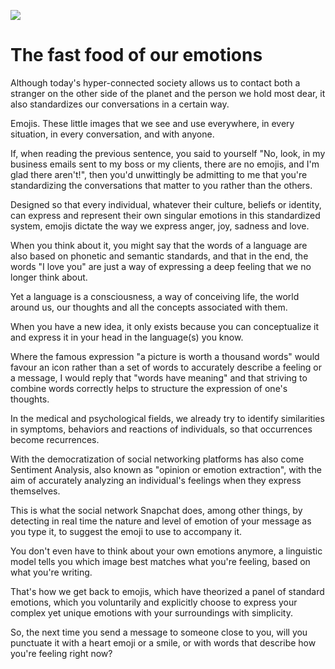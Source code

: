 ![](https://i.imgur.com/PS3DTiG.jpeg)
# The fast food of our emotions

Although today's hyper-connected society allows us to contact both a stranger on the other side of the planet and the person we hold most dear, it also standardizes our conversations in a certain way.

Emojis. These little images that we see and use everywhere, in every situation, in every conversation, and with anyone.

If, when reading the previous sentence, you said to yourself "No, look, in my business emails sent to my boss or my clients, there are no emojis, and I'm glad there aren't!", then you'd unwittingly be admitting to me that you're standardizing the conversations that matter to you rather than the others.

Designed so that every individual, whatever their culture, beliefs or identity, can express and represent their own singular emotions in this standardized system, emojis dictate the way we express anger, joy, sadness and love.

When you think about it, you might say that the words of a language are also based on phonetic and semantic standards, and that in the end, the words "I love you" are just a way of expressing a deep feeling that we no longer think about. 

Yet a language is a consciousness, a way of conceiving life, the world around us, our thoughts and all the concepts associated with them.

When you have a new idea, it only exists because you can conceptualize it and express it in your head in the language(s) you know.

Where the famous expression "a picture is worth a thousand words" would favour an icon rather than a set of words to accurately describe a feeling or a message, I would reply that "words have meaning" and that striving to combine words correctly helps to structure the expression of one's thoughts.

In the medical and psychological fields, we already try to identify similarities in symptoms, behaviors and reactions of individuals, so that occurrences become recurrences.

With the democratization of social networking platforms has also come Sentiment Analysis, also known as "opinion or emotion extraction", with the aim of accurately analyzing an individual's feelings when they express themselves.

This is what the social network Snapchat does, among other things, by detecting in real time the nature and level of emotion of your message as you type it, to suggest the emoji to use to accompany it.

You don't even have to think about your own emotions anymore, a linguistic model tells you which image best matches what you're feeling, based on what you're writing.

That's how we get back to emojis, which have theorized a panel of standard emotions, which you voluntarily and explicitly choose to express your complex yet unique emotions with your surroundings with simplicity.

So, the next time you send a message to someone close to you, will you punctuate it with a heart emoji or a smile, or with words that describe how you're feeling right now?
